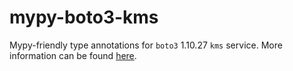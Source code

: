 # mypy-boto3-kms

Mypy-friendly type annotations for `boto3` 1.10.27 `kms` service.
More information can be found [here](https://github.com/vemel/mypy_boto3).

